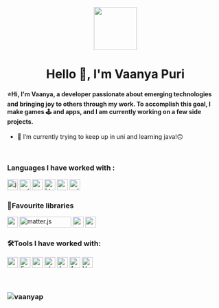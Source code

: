 <div id="header" align="center">
  <img src="https://media.giphy.com/media/M9gbBd9nbDrOTu1Mqx/giphy.gif" width="100"/>
</div>
<h1 align="center">Hello 👋, I'm Vaanya Puri</h1>
<h4 align="left">⭐️Hi, I'm Vaanya, a developer passionate about emerging technologies and bringing joy to others through my work. To accomplish this goal, I make games 🕹 and apps, and I am currently working on a few side projects.</h4>

- 🌱 I’m currently trying to keep up in uni and learning java!🙃

<br>


<h3 align="left">Languages I have worked with :</h3>
<p align="left">
 
<img src="https://img.shields.io/badge/-JavaScript-black?logo=javascript&logoColor=yellow&style=flat" alt="javascript" height="25"/> 
<img src="https://img.shields.io/badge/-Python-yellow?logo=python&logoColor=blue&style=flat" alt="python" height="25"/> 
<img src="https://img.shields.io/badge/Arduino-00979D?style=for-the-badge&logo=Arduino&logoColor=white" alt="arduino" height="25"/>  
<img src="https://img.shields.io/badge/-HTML5-orange?logo=html5&logoColor=#E34F26&style=flat" alt="html5" height="25"/>
<img src="https://img.shields.io/badge/-CSS3-blue?logo=css3&logoColor=#1572B6&style=flat" alt="css3" height="25"/> 
<img src="https://img.shields.io/badge/-C++-f54997?logo=cplusplus&logoColor=#1572B6&style=flat" alt="cplusplus" height="25"/> 
  
</p>
 </p>
 
 
<h3 align = "left"> 🌟Favourite libraries </h3>
<p align="left">
<img src="https://img.shields.io/badge/React_Native-20232A?style=for-the-badge&logo=react&logoColor=61DAFB" alt="reactnative" height="25"/> 
<img width="120" height = "25" alt="matter.js" src="https://user-images.githubusercontent.com/71617367/158858426-62ee1674-8817-4eac-8fc1-1ad5217bab09.png">
<img height="25" alt="npm" src="https://img.shields.io/badge/-npm-white?logo=npm&logoColor=red&style=flat">
<img height="25" alt="pandas" src="https://img.shields.io/badge/Pandas-2C2D72?style=for-the-badge&logo=pandas&logoColor=white">


</p>
 
<h3 align = "left" > 🛠Tools I have worked with: </h3>
<p align="left">
<img src="https://img.shields.io/badge/Microsoft_Access-A4373A?style=for-the-badge&logo=microsoft-access&logoColor=white" alt="access" height="25"/> 
<img src="https://img.shields.io/badge/firebase-ffca28?style=for-the-badge&logo=firebase&logoColor=black" alt="firebase" height="25"/> 
   <img src="https://img.shields.io/badge/-VS%20Code-007ACC?logo=visual%20studio%20code&logoColor=#31A8FF&style=flat" alt= "vscode" height="25"/>
 <img src="https://img.shields.io/badge/-Photoshop-white?logo=adobe%20photoshop&logoColor=#31A8FF&style=flat" alt="photoshop" height="25"/> 
  <img src ="https://camo.githubusercontent.com/75251632e9c74475dfb9c8a4f17b34792226384fe87ff456cb8603b4e94a15bf/68747470733a2f2f696d672e736869656c64732e696f2f62616467652f4a7570797465722d4633373632362e7376673f267374796c653d666f722d7468652d6261646765266c6f676f3d4a757079746572266c6f676f436f6c6f723d7768697465" alt = "Jupyter" height= "25">
  <img src = "https://camo.githubusercontent.com/c2800672ad04fe21e9c464eadf19e4528d580d9165b2c685fa3eb8f547620c40/68747470733a2f2f696d672e736869656c64732e696f2f62616467652f636f6e64612d333432423032392e7376673f267374796c653d666f722d7468652d6261646765266c6f676f3d616e61636f6e6461266c6f676f436f6c6f723d7768697465" alt = "Anaconda" height ="25">
  <img src = "https://img.shields.io/badge/VMware-231f20?style=for-the-badge&logo=VMware&logoColor=white" alt = "VMWare" height ="25">
  
 
 

 </p>
  
<br>
<h3 align="center">
  <img align="left" src="https://github-readme-stats.vercel.app/api?username=vaanyap&show_icons=true&theme=radical" alt ="vaanyap">  
</h3>






